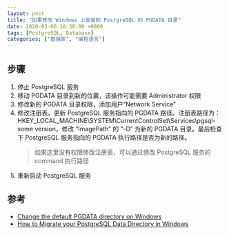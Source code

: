 ```yaml
---
layout: post
title: "如果修改 Windows 上安装的 PostgreSQL 的 PGDATA 目录"
date: 2020-03-06 18:30:00 +0800
tags: [PostgreSQL, Database]
categories: ["数据库", "编程语言"]
---
```


## 步骤

1. 停止 PostgreSQL 服务
1. 移动 PGDATA 目录到新的位置，该操作可能需要 Administrator 权限
1. 修改新的 PGDATA 目录权限，添加用户“Network Service”
1. 修改注册表，更新 PostgreSQL 服务指向的 PGDATA 路径。注册表路径为：HKEY_LOCAL_MACHINE\SYSTEM\CurrentControlSet\Services\pgsql-some version，修改 “ImagePath” 的 “-D” 为新的 PGDATA 目录。最后检查下 PostgreSQL 服务指向的 PGDATA 执行路径是否为新的路径。
   > 如果这里没有权限修改注册表，可以通过修改 PostgreSQL 服务的 command 执行路径
1. 重新启动 PostgreSQL 服务

## 参考

- [Change the default PGDATA directory on Windows](https://wiki.postgresql.org/wiki/Change_the_default_PGDATA_directory_on_Windows)
- [How to Migrate your PostgreSQL Data Directory in Windows](https://radumas.info/blog/tutorial/2016/08/08/Migrating-PostgreSQL-Data-Directory-Windows.html)

